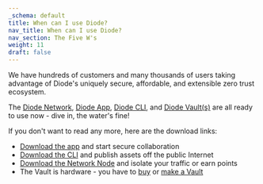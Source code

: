 ```yaml
---
_schema: default
title: When can I use Diode?
nav_title: When can I use Diode?
nav_section: The Five W's
weight: 11
draft: false
---
```

We have hundreds of customers and many thousands of users taking advantage of Diode's uniquely secure, affordable, and extensible zero trust ecosystem.

The [Diode Network](https://network.docs.diode.io), [Diode App](https://app.docs.diode.io), [Diode CLI](https://cli.docs.diode.io), and [Diode Vault(s)](https://vaults.docs.diode.io) are all ready to use now - dive in, the water's fine!

If you don't want to read any more, here are the download links:

* [Download the app](https://diode.io/download/#app) and start secure collaboration
* [Download the CLI](https://diode.io/download/#cli) and publish assets off the public Internet
* [Download the Network Node](https://diode.io/download/#network) and isolate your traffic or earn points
* The Vault is hardware - you have to <a href="https://vaults.docs.diode.io" target="_blank" rel="noopener">buy</a> or <a href="https://app.docs.diode.io/raspberry-pi/use-your-raspberry-pi-as-a-remote-file-server-backup-device/" target="_blank" rel="noopener">make a Vault</a>
